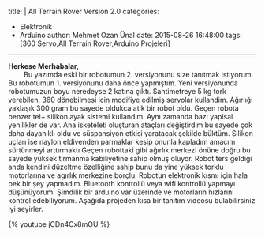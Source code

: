 title: |
	All Terrain Rover Version 2.0
categories:
  - Elektronik
  - Arduino
author: Mehmet Ozan Ünal
date: 2015-08-26 16:48:00
tags: [360 Servo,All Terrain Rover,Arduino Projeleri]
---

**Herkese Merhabalar,**  
        Bu yazımda eski bir robotumun 2\. versiyonunu size tanıtmak istiyorum. Bu robotumun 1\. versiyonunu daha önce yapmıştım. Yeni versiyonunda robotumuzun boyu neredeyse 2 katına çıktı. Santimetreye 5 kg tork verebilen, 360 dönebilmesi icin modifiye edilmiş servolar kullandim. Ağırlığı yaklaşık 300 gram bu sayede oldukca atik bir robot oldu. Geçen robota benzer tel+ silikon ayak sistemi kullandim. Aynı zamanda bazı yapisal yenilikler de var. Ana isketeleti oluşturan ataçları değiştirdim bu sayede çok daha dayanıklı oldu ve süspansiyon etkisi yaratacak şekilde büktüm. Silikon uçları ise naylon eldivenden parmaklar kesip onunla kapladım amacım sürtünmeyi arttırmaktı Geçen robottaki gibi ağırlık merkezi önüne doğru bu sayede yüksek tırmanma kabiliyetine sahip olmuş oluyor. Robot ters geldigi anda kendini düzeltme özelliğine sahip bunu da yine yüksek torklu motorlarına ve agırlık merkezine borçlu. Robotun elektronik kısmı için hala pek bir şey yapmadım. Bluetooth kontrollü veya wifi kontrollü yapmayı düşünüyorum. Şimdilik bir arduino var üzerinde ve motorların hızlarını kontrol edebiliyorum. Aşağıda projeden kısa bir tanıtım videosu bulabilirsiniz iyi seyirler.  

{% youtube jCDn4Cx8mOU %}